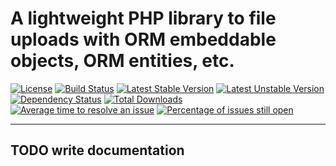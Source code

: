 A lightweight PHP library to file uploads with ORM embeddable objects, ORM entities, etc.
===

[![License](https://poser.pugx.org/atom-azimov/uploader/license)](https://packagist.org/packages/atom-azimov/uploader)
[![Build Status](https://travis-ci.org/atom-azimov/uploader.svg?branch=master)](https://travis-ci.org/atom-azimov/uploader)
[![Latest Stable Version](https://poser.pugx.org/atom-azimov/uploader/v/stable)](https://packagist.org/packages/atom-azimov/uploader)
[![Latest Unstable Version](https://poser.pugx.org/atom-azimov/uploader/v/unstable)](https://packagist.org/packages/atom-azimov/uploader)
[![Dependency Status](https://www.versioneye.com/user/projects/56c5662a18b271002c69af86/badge.svg?style=flat)](https://www.versioneye.com/user/projects/56c5662a18b271002c69af86)
[![Total Downloads](https://poser.pugx.org/atom-azimov/uploader/downloads)](https://packagist.org/packages/atom-azimov/uploader)
[![Average time to resolve an issue](http://isitmaintained.com/badge/resolution/atom-azimov/uploader.svg)](http://isitmaintained.com/project/atom-azimov/uploader "Average time to resolve an issue")
[![Percentage of issues still open](http://isitmaintained.com/badge/open/atom-azimov/uploader.svg)](http://isitmaintained.com/project/atom-azimov/uploader "Percentage of issues still open")


---

## TODO write documentation